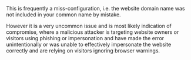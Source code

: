 This is frequently a miss-configuration, i.e. the website domain name was not included in your common name by mistake.

However it is a very uncommon issue and is most likely indication of compromise, where a malicious attacker is targeting website owners or visitors using phishing or impersonation and have made the error unintentionally or was unable to effectively impersonate the website correctly and are relying on visitors ignoring browser warnings.
